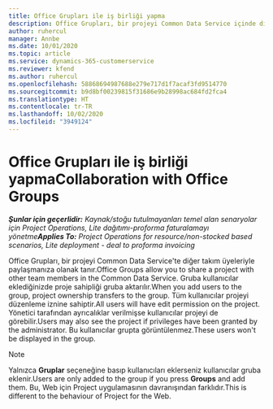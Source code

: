 ```yaml
---
title: Office Grupları ile iş birliği yapma
description: Office Grupları, bir projeyi Common Data Service içinde diğer takım üyeleriyle paylaşmanıza olanak tanır.
author: ruhercul
manager: Annbe
ms.date: 10/01/2020
ms.topic: article
ms.service: dynamics-365-customerservice
ms.reviewer: kfend
ms.author: ruhercul
ms.openlocfilehash: 58868694987688e279e717d1f7acaf3fd9514770
ms.sourcegitcommit: b9d8bf00239815f31686e9b28998ac684fd2fca4
ms.translationtype: HT
ms.contentlocale: tr-TR
ms.lasthandoff: 10/02/2020
ms.locfileid: "3949124"
---
```

# <a name="collaboration-with-office-groups"></a><span data-ttu-id="538c7-103">Office Grupları ile iş birliği yapma</span><span class="sxs-lookup"><span data-stu-id="538c7-103">Collaboration with Office Groups</span></span>

<span data-ttu-id="538c7-104">_**Şunlar için geçerlidir:** Kaynak/stoğu tutulmayanları temel alan senaryolar için Project Operations, Lite dağıtımı-proforma faturalamayı yönetme_</span><span class="sxs-lookup"><span data-stu-id="538c7-104">_**Applies To:** Project Operations for resource/non-stocked based scenarios, Lite deployment - deal to proforma invoicing_</span></span>

<span data-ttu-id="538c7-105">Office Grupları, bir projeyi Common Data Service'te diğer takım üyeleriyle paylaşmanıza olanak tanır.</span><span class="sxs-lookup"><span data-stu-id="538c7-105">Office Groups allow you to share a project with other team members in the Common Data Service.</span></span> <span data-ttu-id="538c7-106">Gruba kullanıcılar eklediğinizde proje sahipliği gruba aktarılır.</span><span class="sxs-lookup"><span data-stu-id="538c7-106">When you add users to the group, project ownership transfers to the group.</span></span> <span data-ttu-id="538c7-107">Tüm kullanıcılar projeyi düzenleme iznine sahiptir.</span><span class="sxs-lookup"><span data-stu-id="538c7-107">All users will have edit permission on the project.</span></span> <span data-ttu-id="538c7-108">Yönetici tarafından ayrıcalıklar verilmişse kullanıcılar projeyi de görebilir.</span><span class="sxs-lookup"><span data-stu-id="538c7-108">Users may also see the project if privileges have been granted by the administrator.</span></span> <span data-ttu-id="538c7-109">Bu kullanıcılar grupta görüntülenmez.</span><span class="sxs-lookup"><span data-stu-id="538c7-109">These users won't be displayed in the group.</span></span>

> [!NOTE] 
> <span data-ttu-id="538c7-110">Yalnızca **Gruplar** seçeneğine basıp kullanıcıları eklerseniz kullanıcılar gruba eklenir.</span><span class="sxs-lookup"><span data-stu-id="538c7-110">Users are only added to the group if you press **Groups** and add them.</span></span> <span data-ttu-id="538c7-111">Bu, Web için Project uygulamasının davranışından farklıdır.</span><span class="sxs-lookup"><span data-stu-id="538c7-111">This is different to the behaviour of Project for the Web.</span></span> 

